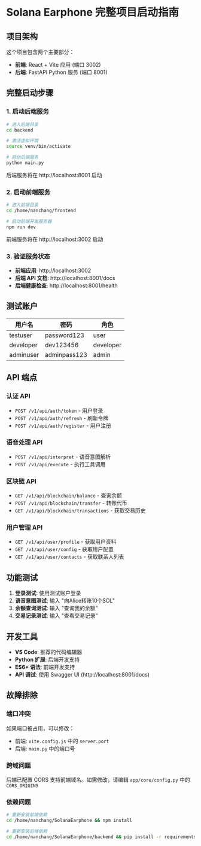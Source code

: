 # Solana Earphone 完整项目启动指南

## 项目架构

这个项目包含两个主要部分：
- **前端**: React + Vite 应用 (端口 3002)
- **后端**: FastAPI Python 服务 (端口 8001)

## 完整启动步骤

### 1. 启动后端服务

```bash
# 进入后端目录
cd backend

# 激活虚拟环境
source venv/bin/activate

# 启动后端服务
python main.py
```

后端服务将在 http://localhost:8001 启动

### 2. 启动前端服务

```bash
# 进入前端目录
cd /home/nanchang/frontend

# 启动前端开发服务器
npm run dev
```

前端服务将在 http://localhost:3002 启动

### 3. 验证服务状态

- **前端应用**: http://localhost:3002
- **后端 API 文档**: http://localhost:8001/docs
- **后端健康检查**: http://localhost:8001/health

## 测试账户

| 用户名 | 密码 | 角色 |
|--------|------|------|
| testuser | password123 | user |
| developer | dev123456 | developer |
| adminuser | adminpass123 | admin |

## API 端点

### 认证 API
- `POST /v1/api/auth/token` - 用户登录
- `POST /v1/api/auth/refresh` - 刷新令牌
- `POST /v1/api/auth/register` - 用户注册

### 语音处理 API
- `POST /v1/api/interpret` - 语音意图解析
- `POST /v1/api/execute` - 执行工具调用

### 区块链 API
- `GET /v1/api/blockchain/balance` - 查询余额
- `POST /v1/api/blockchain/transfer` - 转账代币
- `GET /v1/api/blockchain/transactions` - 获取交易历史

### 用户管理 API
- `GET /v1/api/user/profile` - 获取用户资料
- `GET /v1/api/user/config` - 获取用户配置
- `GET /v1/api/user/contacts` - 获取联系人列表

## 功能测试

1. **登录测试**: 使用测试账户登录
2. **语音意图测试**: 输入 "向Alice转账10个SOL"
3. **余额查询测试**: 输入 "查询我的余额"
4. **交易记录测试**: 输入 "查看交易记录"

## 开发工具

- **VS Code**: 推荐的代码编辑器
- **Python 扩展**: 后端开发支持
- **ES6+ 语法**: 前端开发支持
- **API 调试**: 使用 Swagger UI (http://localhost:8001/docs)

## 故障排除

### 端口冲突
如果端口被占用，可以修改：
- 前端: `vite.config.js` 中的 `server.port`
- 后端: `main.py` 中的端口号

### 跨域问题
后端已配置 CORS 支持前端域名。如需修改，请编辑 `app/core/config.py` 中的 `CORS_ORIGINS`

### 依赖问题
```bash
# 重新安装前端依赖
cd /home/nanchang/SolanaEarphone && npm install

# 重新安装后端依赖
cd /home/nanchang/SolanaEarphone/backend && pip install -r requirements.txt
```
